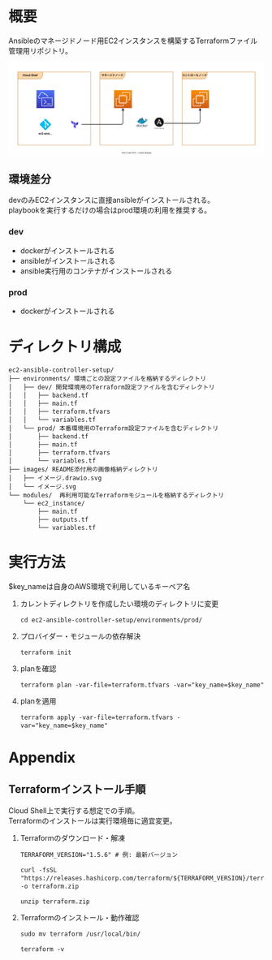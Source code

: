 # 概要

Ansibleのマネージドノード用EC2インスタンスを構築するTerraformファイル管理用リポジトリ。  

![イメージ](./images/イメージ.svg)

## 環境差分

devのみEC2インスタンスに直接ansibleがインストールされる。  
playbookを実行するだけの場合はprod環境の利用を推奨する。  

### dev

- dockerがインストールされる
- ansibleがインストールされる
- ansible実行用のコンテナがインストールされる

### prod

- dockerがインストールされる

# ディレクトリ構成

```
ec2-ansible-controller-setup/
├── environments/ 環境ごとの設定ファイルを格納するディレクトリ
│   ├── dev/ 開発環境用のTerraform設定ファイルを含むディレクトリ
│   │   ├── backend.tf
│   │   ├── main.tf
│   │   ├── terraform.tfvars
│   │   └── variables.tf
│   └── prod/ 本番環境用のTerraform設定ファイルを含むディレクトリ
│       ├── backend.tf
│       ├── main.tf
│       ├── terraform.tfvars
│       └── variables.tf
├── images/ README添付用の画像格納ディレクトリ
│   ├── イメージ.drawio.svg
│   └── イメージ.svg
└── modules/  再利用可能なTerraformモジュールを格納するディレクトリ
    └── ec2_instance/
        ├── main.tf
        ├── outputs.tf
        └── variables.tf
```

# 実行方法

$key_nameは自身のAWS環境で利用しているキーペア名  

1. カレントディレクトリを作成したい環境のディレクトリに変更
    ```
    cd ec2-ansible-controller-setup/environments/prod/
    ```

2. プロバイダー・モジュールの依存解決
    ```
    terraform init
    ```

3. planを確認
    ```
    terraform plan -var-file=terraform.tfvars -var="key_name=$key_name"
    ```

4. planを適用
    ```
    terraform apply -var-file=terraform.tfvars -var="key_name=$key_name"
    ```

# Appendix

## Terraformインストール手順

Cloud Shell上で実行する想定での手順。  
Terraformのインストールは実行環境毎に適宜変更。

1. Terraformのダウンロード・解凍
    ```
    TERRAFORM_VERSION="1.5.6" # 例: 最新バージョン
    ```

    ```
    curl -fsSL "https://releases.hashicorp.com/terraform/${TERRAFORM_VERSION}/terraform_${TERRAFORM_VERSION}_linux_amd64.zip" -o terraform.zip
    ```

    ```
    unzip terraform.zip
    ```
2. Terraformのインストール・動作確認
    ```
    sudo mv terraform /usr/local/bin/
    ```

    ```
    terraform -v
    ```